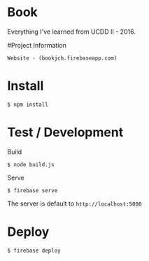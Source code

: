 # Book

Everything I've learned from UCDD II - 2016.

#Project Information

	Website - (bookjch.firebaseapp.com)




# Install

    $ npm install

# Test / Development

Build

    $ node build.js

Serve

    $ firebase serve

The server is default to `http://localhost:5000`

# Deploy

    $ firebase deploy
